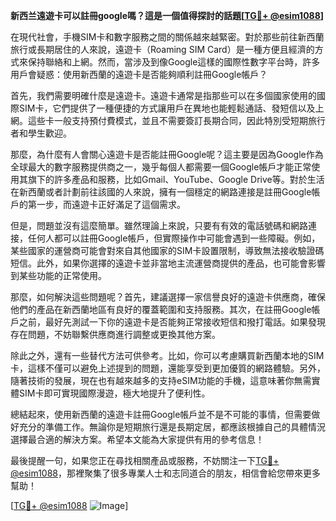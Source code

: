**新西兰遠遊卡可以註冊google嗎？這是一個值得探討的話題[[TG💪+ @esim1088](https://t.me/s/esim1088)]**

在現代社會，手機SIM卡和數字服務之間的關係越來越緊密。對於那些前往新西蘭旅行或長期居住的人來說，遠遊卡（Roaming SIM Card）是一種方便且經濟的方式來保持聯絡和上網。然而，當涉及到像Google這樣的國際性數字平台時，許多用戶會疑惑：使用新西蘭的遠遊卡是否能夠順利註冊Google帳戶？

首先，我們需要明確什麼是遠遊卡。遠遊卡通常是指那些可以在多個國家使用的國際SIM卡，它們提供了一種便捷的方式讓用戶在異地也能輕鬆通話、發短信以及上網。這些卡一般支持預付費模式，並且不需要簽訂長期合同，因此特別受短期旅行者和學生歡迎。

那麼，為什麼有人會關心遠遊卡是否能註冊Google呢？這主要是因為Google作為全球最大的數字服務提供商之一，幾乎每個人都需要一個Google帳戶才能正常使用其旗下的許多產品和服務，比如Gmail、YouTube、Google Drive等。對於生活在新西蘭或者計劃前往該國的人來說，擁有一個穩定的網路連接是註冊Google帳戶的第一步，而遠遊卡正好滿足了這個需求。

但是，問題並沒有這麼簡單。雖然理論上來說，只要有有效的電話號碼和網路連接，任何人都可以註冊Google帳戶，但實際操作中可能會遇到一些障礙。例如，某些國家的運營商可能會對來自其他國家的SIM卡設置限制，導致無法接收驗證碼短信。此外，如果你選擇的遠遊卡並非當地主流運營商提供的產品，也可能會影響到某些功能的正常使用。

那麼，如何解決這些問題呢？首先，建議選擇一家信譽良好的遠遊卡供應商，確保他們的產品在新西蘭地區有良好的覆蓋範圍和支持服務。其次，在註冊Google帳戶之前，最好先測試一下你的遠遊卡是否能夠正常接收短信和撥打電話。如果發現存在問題，不妨聯繫供應商進行調整或更換其他方案。

除此之外，還有一些替代方法可供參考。比如，你可以考慮購買新西蘭本地的SIM卡，這樣不僅可以避免上述提到的問題，還能享受到更加優質的網路體驗。另外，隨著技術的發展，現在也有越來越多的支持eSIM功能的手機，這意味著你無需實體SIM卡即可實現國際漫遊，極大地提升了便利性。

總結起來，使用新西蘭的遠遊卡註冊Google帳戶並不是不可能的事情，但需要做好充分的準備工作。無論你是短期旅行還是長期定居，都應該根據自己的具體情況選擇最合適的解決方案。希望本文能為大家提供有用的參考信息！

最後提醒一句，如果您正在尋找相關產品或服務，不妨關注一下[TG💪+ @esim1088](https://t.me/s/esim1088)，那裡聚集了很多專業人士和志同道合的朋友，相信會給您帶來更多幫助！

[[TG💪+ @esim1088](https://t.me/s/esim1088) ![Image](https://i.postimg.cc/4NQfJmqS/Snipaste-2025-05-13-00-14-12.png)]